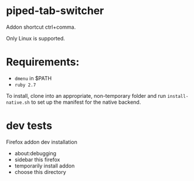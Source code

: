 # piped-tab-switcher

Addon shortcut ctrl+comma.

Only Linux is supported.

# Requirements:

* `dmenu` in $PATH
* `ruby 2.7`

To install, clone into an appropriate, non-temporary folder and run `install-native.sh` to
set up the manifest for the native backend.

# dev tests
Firefox addon dev installation
- about:debugging
- sidebar this firefox
- temporarily install addon
- choose this directory
